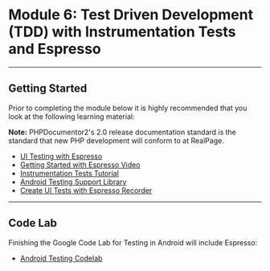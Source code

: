 # Module 6: Test Driven Development (TDD) with Instrumentation Tests and Espresso

***

## Getting Started

Prior to completing the module below it is highly recommended that you look at the following learning material:

**Note:** PHPDocumentor2's 2.0 release documentation standard is the standard that new PHP development will conform to at RealPage.

- [UI Testing with Espresso](https://developer.android.com/training/testing/ui-testing/espresso-testing.html)
- [Getting Started with Espresso Video](https://www.youtube.com/watch?v=TGU0B4qRlHY)
- [Instrumentation Tests Tutorial](https://mayojava.github.io/android/android-ui-instrumentation-test-with-espresso)
- [Android Testing Support Library](https://google.github.io/android-testing-support-library/docs/espresso)
- [Create UI Tests with Espresso Recorder](https://developer.android.com/studio/test/espresso-test-recorder.html)

***

## Code Lab

Finishing the Google Code Lab for Testing in Android will include Espresso:

 - [Android Testing Codelab](https://codelabs.developers.google.com/codelabs/android-testing/#0)
